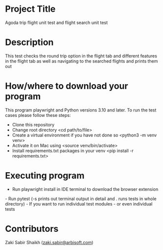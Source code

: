 # Project Title
Agoda trip flight unit test and flight search unit test
# Description
This test checks the round trip option in the flight tab and different features in the flight tab as well as navigating to the searched flights and prints them out 
# How/where to download your program
This program playwright and Python versions 3.10 and later. To run the test cases please follow these steps:
- Clone this repository
- Change root directory 
<cd path/to/file>
- Create a virtual environment if you have not done so
<python3 -m venv venv>
- Activate it on Mac using 
<source venv/bin/activate>
- Install requirements.txt packages in your venv
<pip install -r requirements.txt>

# Executing program
- Run  playwright install in IDE terminal to download the browser extension
<playwright install>
- Run pytest (-s prints out terminal output in detail and . runs tests in whole directory)
<pytest -s .>
- If you want to run individual test modules
<pytest path/to/file/filename.py>
- or even individual tests
<pytest path/to/file/filename.py::test_name>


# Contributors
Zaki Sabir Shaikh (zaki.sabir@arbisoft.com)




